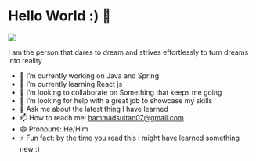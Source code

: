 # Hello World :) 👋

<img src="https://s1.ax1x.com/2020/07/26/apu6AI.gif">

I am the person that dares to dream and strives effortlessly to turn dreams into reality

- 🔭 I’m currently working on Java and Spring
- 🌱 I’m currently learning React js
- 👯 I’m looking to collaborate on Something that keeps me going
- 🤔 I’m looking for help with a great job to showcase my skills
- 💬 Ask me about the latest thing I have learned 
- 📫 How to reach me: hammadsultan07@gmail.com 
- 😄 Pronouns: He/Him
- ⚡ Fun fact: by the time you read this i might have learned something new :)
